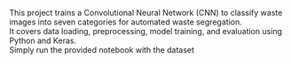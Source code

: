 This project trains a Convolutional Neural Network (CNN) to classify waste images into seven categories for automated waste segregation.  
It covers data loading, preprocessing, model training, and evaluation using Python and Keras.  
Simply run the provided notebook with the dataset
